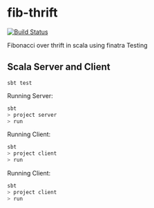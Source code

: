 # fib-thrift


[![Build Status](https://travis-ci.org/divanvisagie/fib-thrift.svg?branch=master)](https://travis-ci.org/divanvisagie/fib-thrift)


Fibonacci over thrift in scala using finatra
Testing

## Scala Server and Client
`sbt test`

Running Server:

```sh
sbt
> project server
> run
```

Running Client:
```sh
sbt
> project client
> run
```


Running Client:
```sh
sbt
> project client
> run



